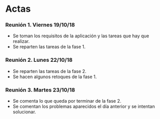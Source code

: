 # Actas

### **Reunión 1**. Viernes 19/10/18
  - Se toman los requisitos de la aplicación y las tareas que hay que realizar.
  - Se reparten las tareas de la fase 1.

### **Reunión 2**. Lunes 22/10/18
  - Se reparten las tareas de la fase 2.
  - Se hacen algunos retoques de la fase 1.

### **Reunión 3**. Martes 23/10/18
  - Se comenta lo que queda por terminar de la fase 2.
  - Se comentan los problemas aparecidos el día anterior y se intentan solucionar.